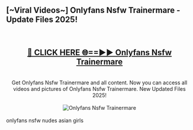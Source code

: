 <h2>[~Viral Videos~] Onlyfans Nsfw Trainermare - Update Files 2025!</h2>
<br>
<div align="center">
<h2><a href="https://betterlinks.top/A2PfLJ" rel="nofollow">🔴 CLICK HERE 🌐==►► Onlyfans Nsfw Trainermare</a></h2>
<br>
Get Onlyfans Nsfw Trainermare and all content. Now you can access all videos and pictures of Onlyfans Nsfw Trainermare. New Updated Files 2025!
<br>
<br>
<a href="https://betterlinks.top/A2PfLJ" rel="nofollow" data-target="animated-image.originalLink"><img src="https://i.ibb.co.com/WyWwxjT/player-gif2.gif" alt="Onlyfans Nsfw Trainermare" style="max-width: 100%; display: inline-block;" data-target="animated-image.originalImage"></a>
</div>
<br>
onlyfans nsfw nudes asian girls